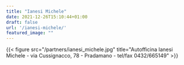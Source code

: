 ```yaml
---
title: "Ianesi Michele"
date: 2021-12-26T15:10:44+01:00
draft: false
url: '/ianesi-michele/'
featured_image: ""
---
```


{{< figure src="/partners/ianesi_michele.jpg" title="Autofficina Ianesi Michele - via Cussignacco, 78 - Pradamano - tel/fax 0432/665149" >}}
